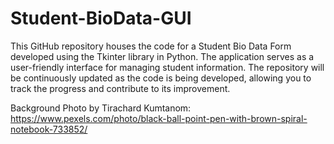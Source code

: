 # Student-BioData-GUI
This GitHub repository houses the code for a Student Bio Data Form developed using the Tkinter library in Python. The application serves as a user-friendly interface for managing student information. The repository will be continuously updated as the code is being developed, allowing you to track the progress and contribute to its improvement.



Background Photo by Tirachard Kumtanom: https://www.pexels.com/photo/black-ball-point-pen-with-brown-spiral-notebook-733852/